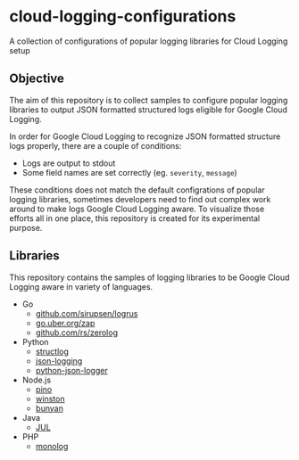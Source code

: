 # cloud-logging-configurations
A collection of configurations of popular logging libraries for Cloud Logging setup

## Objective

The aim of this repository is to collect samples to configure popular logging libraries
to output JSON formatted structured logs eligible for Google Cloud Logging.

In order for Google Cloud Logging to recognize JSON formatted structure logs properly,
there are a couple of conditions:

* Logs are output to stdout
* Some field names are set correctly (eg. `severity`, `message`)

These conditions does not match the default configrations of popular logging libraries,
sometimes developers need to find out complex work around to make logs
Google Cloud Logging aware. To visualize those efforts all in one place, this repository
is created for its experimental purpose.

## Libraries

This repository contains the samples of logging libraries to be
Google Cloud Logging aware in variety of languages.

* Go
  * [github.com/sirupsen/logrus](https://pkg.go.dev/github.com/sirupsen/logrus)
  * [go.uber.org/zap](https://pkg.go.dev/go.uber.org/zap)
  * [github.com/rs/zerolog](https://pkg.go.dev/github.com/rs/zerolog)
* Python
  * [structlog](https://pypi.org/project/structlog/)
  * [json-logging](https://pypi.org/project/json-logging/)
  * [python-json-logger](https://pypi.org/project/python-json-logger/)
* Node.js
  * [pino](https://www.npmjs.com/package/pino)
  * [winston](https://www.npmjs.com/package/winston)
  * [bunyan](https://www.npmjs.com/package/bunyan)
* Java
  * [JUL](https://docs.oracle.com/en/java/javase/14/docs/api/java.logging/java/util/logging/package-summary.html)
* PHP
  * [monolog](https://packagist.org/packages/monolog/monolog)